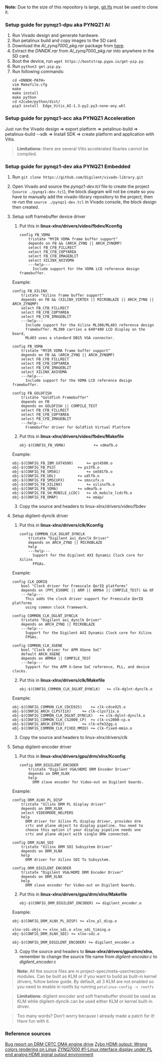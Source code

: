 **Note:** Due to the size of this repository is large, [git lfs](https://git-lfs.github.com/) must be used to clone it.

### Setup guide for pynqz1-dpu aka PYNQZ1 AI
1. Run Vivado design and generate hardware.
2. Run petalinux build and copy images to the SD card.
3. Download the *AI_zynq7000_pkg.rar* package from [here](https://drive.google.com/file/d/1U3HBudJJ9hU-t6KoqeeCiWVs7NrQ_y1M/view?usp=sharing).
3. Extract the *DNNDK.rar* from *AI_zynq7000_pkg.rar* into anywhere in the SD card.
4. Boot the device, run ```wget https://bootstrap.pypa.io/get-pip.py```.
5. Run ```python3 get.pip.py```.
6. Run following commands:
    ```
    cd <DNNDK-PATH>
    vim Makefile.cfg
    make
    make install
    make python
    cd n2cube/python/dist/
    pip3 install  Edge_Vitis_AI-1.3-py2.py3-none-any.whl
    ```

### Setup guide for pynqz1-acc aka PYNQZ1 Acceleration
Just run the Vivado design => export platform => petalinux-build => petalinux-build --sdk => Install SDK => create platform and application with Vitis.

> **Limitations:** there are several Vitis accelerated libaries cannot be compiled.

### Setup guide for pynqz1-dev aka PYNQZ1 Embedded
1. Run ```git clone https://github.com/Digilent/vivado-library.git```
2. Open Vivado and source the *pynqz1-dev.tcl* file to create the project (```source ./pynqz1-dev.tcl```), the block diagram will not be create so you have to manually add the vivado-library repository to the project, then re-run the ```source ./pynqz1-dev.tcl``` in Vivado console, the block design then created.
3. Setup soft framebuffer device driver
	1. Put this in **linux-xlnx/drivers/video/fbdev/Kconfig**
    	```
    	config FB_VDMA
    		tristate "MYIR VDMA frame buffer support"
    		depends on FB && (ARCH_ZYNQ || ARCH_ZYNQMP)
    		select FB_CFB_FILLRECT
    		select FB_CFB_COPYAREA
    		select FB_CFB_IMAGEBLIT
    		select XILINX_AXIVDMA
    		---help---
    		  Include support for the VDMA LCD reference design framebuffer.
        ```
	Example:
	```
	config FB_XILINX
		tristate "Xilinx frame buffer support"
		depends on FB && (XILINX_VIRTEX || MICROBLAZE || ARCH_ZYNQ || ARCH_ZYNQMP)
		select FB_CFB_FILLRECT
		select FB_CFB_COPYAREA
		select FB_CFB_IMAGEBLIT
		---help---
		  Include support for the Xilinx ML300/ML403 reference design
		  framebuffer. ML300 carries a 640*480 LCD display on the board,
		  ML403 uses a standard DB15 VGA connector.

	config FB_VDMA
		tristate "MYIR VDMA frame buffer support"
		depends on FB && (ARCH_ZYNQ || ARCH_ZYNQMP)
		select FB_CFB_FILLRECT
		select FB_CFB_COPYAREA
		select FB_CFB_IMAGEBLIT
		select XILINX_AXIVDMA
		---help---
		  Include support for the VDMA LCD reference design framebuffer.

	config FB_GOLDFISH
		tristate "Goldfish Framebuffer"
		depends on FB
		depends on GOLDFISH || COMPILE_TEST
		select FB_CFB_FILLRECT
		select FB_CFB_COPYAREA
		select FB_CFB_IMAGEBLIT
		---help---
		  Framebuffer driver for Goldfish Virtual Platform
	```
	2. Put this in **linux-xlnx/drivers/video/fbdev/Makefile**
    	```
    	obj-$(CONFIG_FB_VDMA)             += vdmafb.o
        ```
	Example:
	```
	obj-$(CONFIG_FB_IBM_GXT4500)	  += gxt4500.o
	obj-$(CONFIG_FB_PS3)		  += ps3fb.o
	obj-$(CONFIG_FB_SM501)            += sm501fb.o
	obj-$(CONFIG_FB_UDL)		  += udlfb.o
	obj-$(CONFIG_FB_SMSCUFX)	  += smscufx.o
	obj-$(CONFIG_FB_XILINX)           += xilinxfb.o
	obj-$(CONFIG_FB_VDMA)		  += vdmafb.o
	obj-$(CONFIG_FB_SH_MOBILE_LCDC)	  += sh_mobile_lcdcfb.o
	obj-$(CONFIG_FB_OMAP)             += omap/
	```
	3. Copy the source and headers to linux-xlnx/drivers/video/fbdev


4. Setup digilent-dynclk driver
	1. Put this in **linux-xlnx/drivers/clk/Kconfig**
    	```
    	config COMMON_CLK_DGLNT_DYNCLK
    		tristate "Digilent axi_dynclk Driver"
    		depends on ARCH_ZYNQ || MICROBLAZE
    		help
    		---help---
    		  Support for the Digilent AXI Dynamic Clock core for Xilinx
    		  FPGAs.
        ```
	Example:
	```
	config CLK_QORIQ
		bool "Clock driver for Freescale QorIQ platforms"
		depends on (PPC_E500MC || ARM || ARM64 || COMPILE_TEST) && OF
		---help---
		  This adds the clock driver support for Freescale QorIQ platforms
		  using common clock framework.

	config COMMON_CLK_DGLNT_DYNCLK
		tristate "Digilent axi_dynclk Driver"
		depends on ARCH_ZYNQ || MICROBLAZE
		---help---
		  Support for the Digilent AXI Dynamic Clock core for Xilinx
		  FPGAs.

	config COMMON_CLK_XGENE
		bool "Clock driver for APM XGene SoC"
		default ARCH_XGENE
		depends on ARM64 || COMPILE_TEST
		---help---
		  Sypport for the APM X-Gene SoC reference, PLL, and device clocks.
	```
	2. Put this in **linux-xlnx/drivers/clk/Makefile**
    	```
        obj-$(CONFIG_COMMON_CLK_DGLNT_DYNCLK)	+= clk-dglnt-dynclk.o
        ```
	Example:
	```
	obj-$(CONFIG_COMMON_CLK_CDCE925)	+= clk-cdce925.o
	obj-$(CONFIG_ARCH_CLPS711X)		+= clk-clps711x.o
	obj-$(CONFIG_COMMON_CLK_DGLNT_DYNCLK)	+= clk-dglnt-dynclk.o
	obj-$(CONFIG_COMMON_CLK_CS2000_CP)	+= clk-cs2000-cp.o
	obj-$(CONFIG_ARCH_EFM32)		+= clk-efm32gg.o
	obj-$(CONFIG_COMMON_CLK_FIXED_MMIO)	+= clk-fixed-mmio.o
	```
	3. Copy the source and headers to linux-xlnx/drivers/clk


5. Setup digilent-encoder driver
	1. Put this in **linux-xlnx/drivers/gpu/drm/xlnx/Kconfig**
    	```
        config DRM_DIGILENT_ENCODER
    		tristate "Digilent VGA/HDMI DRM Encoder Driver"
    		depends on DRM_XLNX
    		help
    		  DRM slave encoder for Video-out on Digilent boards.
        ```
	Example:
	```
	config DRM_XLNX_PL_DISP
		tristate "Xilinx DRM PL display driver"
		depends on DRM_XLNX
		select VIDEOMODE_HELPERS
		help
		  DRM driver for Xilinx PL display driver, provides drm
		  crtc and plane object to display pipeline. You need to
		  choose this option if your display pipeline needs one
		  crtc and plane object with single DMA connected.

	config DRM_XLNX_SDI
		tristate "Xilinx DRM SDI Subsystem Driver"
		depends on DRM_XLNX
		help
		  DRM driver for Xilinx SDI Tx Subsystem.

	config DRM_DIGILENT_ENCODER
		tristate "Digilent VGA/HDMI DRM Encoder Driver"
		depends on DRM_XLNX
		help
		  DRM slave encoder for Video-out on Digilent boards.
	```
	2. Put this in **linux-xlnx/drivers/gpu/drm/xlnx/Makefile**
    	```
        obj-$(CONFIG_DRM_DIGILENT_ENCODER) += digilent_encoder.o
        ```
	Example:
	```
	obj-$(CONFIG_DRM_XLNX_PL_DISP) += xlnx_pl_disp.o

	xlnx-sdi-objs += xlnx_sdi.o xlnx_sdi_timing.o
	obj-$(CONFIG_DRM_XLNX_SDI) += xlnx-sdi.o

	obj-$(CONFIG_DRM_DIGILENT_ENCODER) += digilent_encoder.o
	```
	3. Copy the source and headers to **linux-xlnx/drivers/gpu/drm/xlnx**, remember to change the source file name from *digilent-encoder.c* to *digilent_encoder.c*

> **Note:** All the source files are in project-spec/meta-user/recipes-modules. Can be built as KLM or if you want to build as built-in kernel drivers, follow below guide. By default, all 3 KLM are not enabled so you need to enable in rootfs by running ```petalinux-config -c rootfs```

> **Limitations:** digilent encoder and soft framebuffer should be used as KLM while digilent-dynclk can be used either KLM or kernel built-in driver.

> Too many words? Don't worry because I already made a patch for it! Have fun with it.

### Reference sources
[Bug report on DRM CRTC DMA engine drive](https://forums.xilinx.com/t5/Video-and-Audio/Bug-report-on-DRM-CRTC-DMA-engine-driver/td-p/1141378)
[Zybo HDMI output: Wrong colors rendering on Linux](https://forums.xilinx.com/t5/Video-and-Audio/Zybo-HDMI-output-Wrong-colors-rendering-on-Linux/td-p/950612)
[ZYNQ7000 #1-Linux interface display under PL end analog HDMI signal output environment](https://www.programmersought.com/article/92266162600/)

